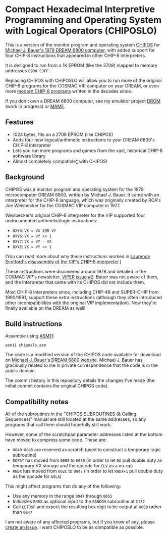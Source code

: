 Compact Hexadecimal Interpretive Programming and Operating System with Logical Operators (CHIPOSLO)
========

This is a version of the monitor program and operating system <acronym title="Compact Hexadecimal Interpretive Programming and Operating System">CHIPOS</acronym> for [Michael J. Bauer's 1979 <acronym title="Domestic Recreational Educational and Adaptive. Microcomputer">DREAM</acronym> 6800 computer](http://www.mjbauer.biz/DREAM6800.htm), with added support for four CHIP-8 instructions that appeared in other CHIP-8 interpreters.

It is designed to run from a 1K EPROM (like the 2708) mapped to memory addresses `C000`–`C3FF`.

Replacing CHIPOS with CHIPOSLO will allow you to run more of the original CHIP-8 programs for the COSMAC VIP computer on your DREAM, or even more [modern CHIP-8 programs](https://johnearnest.github.io/chip8Archive/?sort=platform) written in the decades since.

If you don't own a DREAM 6800 computer, see my emulator project [DRÖM](https://tobiasvl.github.com/drom) (work in progress) or [MAME](https://mamedev.org).

Features
--------

* 1024 bytes, fits on a 2708 EPROM (like CHIPOS)
* Adds four new logical/arithmetic instructions to your DREAM 6800's CHIP-8 interpreter
* Lets you run more programs and games from the vast, historical CHIP-8 software library
* Almost completely compatible[*](#compatibility-notes) with CHIPOS!

Background
----------

CHIPOS was a monitor program and operating system for the 1979 microcomputer DREAM 6800, written by Michael J. Bauer. It came with an interpreter for the CHIP-8 language, which was originally created by RCA's Joe Weisbecker for the COSMAC VIP computer in 1977.

Weisbecker's original CHIP-8 interpreter for the VIP supported four undocumented arithmetic/logic instructions:

* `8XY3`: `VX = VX XOR VY`
* `8XY6`: `VX = VY >> 1`
* `8XY7`: `VX = VY - VX`
* `8XYE`: `VX = VY << 1`

(You can read more about why these instructions worked in [Laurence Scotford's disassembly of the VIP's CHIP-8 interpreter](http://laurencescotford.co.uk/?p=266).)

These instructions were discovered around 1978 and detailed in the COSMAC VIP's newsletter, [VIPER issue #2](https://archive.org/details/viper_1_02/page/n2/mode/1up). Bauer was not aware of them, and the interpreter that came with its CHIPOS did not include them.

Most CHIP-8 interpreters since, including CHIP-48 and SUPER-CHIP from 1990/1991, support these extra instructions (although they often introduced other incompatibilities with the original VIP implementation). Now they're finally available on the DREAM as well!

Build instructions
------------------

Assemble using [ASM11](http://aspisys.com/asm11.htm):

```
asm11 chiposlo.asm
```

The code is a modified version of the CHIPOS code available for download on [Michael J. Bauer's DREAM 6800 website](http://www.mjbauer.biz/DREAM6800.htm). Michael J. Bauer has graciously related to me in private correspondence that the code is in the public domain.

The commit history in this repository details the changes I've made (the initial commit contains the original CHIPOS code).

Compatibility notes
-------------------

All of the subroutines in the "CHIPOS SUBROUTINES (& Calling Sequences)" manual are still located at the same addresses, so any programs that call them should hopefully still work.

However, some of the scratchpad parameter addresses listed at the bottom have moved to compress some code. These are:

* `0040`–`0045` are reserved as scratch (used to construct a temporary logic subroutine)
* `DDPAT` has moved from `0008` to `0050` (in order to let `0A` pull double duty as temporary VX storage and the opcode for `CLV` as a no-op)
* `RNDX` has moved from `002C` to `0047` (in order to let `RNDX+1` pull double duty as the opcode for `ASLA`)

This might affect programs that do any of the following:

* Use any memory in the range `0047` through `0055`
* Initializes `RNDX` as optional input to the `RANDOM` subroutine at `C132`
* Call `LETDSP` and expect the resulting hex digit to be output at `0008` rather than `0047`

I am not aware of any affected programs, but if you know of any, please [create an issue](https://github.com/tonypdmtr/chiposlo/issues/new). I want CHIPOSLO to be as compatible as possible.
